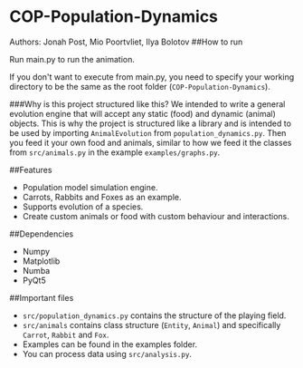 # COP-Population-Dynamics
 
Authors: Jonah Post, Mio Poortvliet, Ilya Bolotov
##How to run

Run main.py to run the animation.

If you don't want to execute from main.py, you need to specify your working directory to be the same as the root folder (```COP-Population-Dynamics```).

###Why is this project structured like this?
We intended to write a general evolution engine that will accept any static (food) and dynamic (animal) objects. This is why the project is structured like a library and is intended to be used by importing ```AnimalEvolution``` from ```population_dynamics.py```. Then you feed it your own food and animals, similar to how we feed it the classes from ```src/animals.py``` in the example ```examples/graphs.py```. 

##Features
- Population model simulation engine.
- Carrots, Rabbits and Foxes as an example.
- Supports evolution of a species.
- Create custom animals or food with custom behaviour and interactions.

##Dependencies
- Numpy
- Matplotlib
- Numba
- PyQt5

##Important files
- ```src/population_dynamics.py``` contains the structure of the playing field.
- ```src/animals``` contains class structure (```Entity```, ```Animal```) and specifically ```Carrot```, ```Rabbit``` and ```Fox```.
- Examples can be found in the examples folder. 
- You can process data using ```src/analysis.py```.